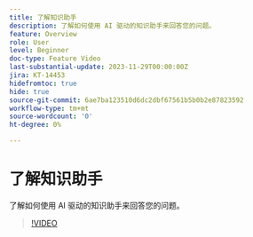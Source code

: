 ```yaml
---
title: 了解知识助手
description: 了解如何使用 AI 驱动的知识助手来回答您的问题。
feature: Overview
role: User
level: Beginner
doc-type: Feature Video
last-substantial-update: 2023-11-29T00:00:00Z
jira: KT-14453
hidefromtoc: true
hide: true
source-git-commit: 6ae7ba123510d6dc2dbf67561b5b0b2e87823592
workflow-type: tm+mt
source-wordcount: '0'
ht-degree: 0%

---
```



# 了解知识助手

了解如何使用 AI 驱动的知识助手来回答您的问题。

>[!VIDEO](https://video.tv.adobe.com/v/3425807/?learn=on)
